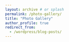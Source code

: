 ```yaml
---
layout: archive # or splash
permalink: /photo-gallery/
title: "Photo Gallery"
author_profile: true
redirect_from:
  - /wordpress/blog-posts/
---
```




<!-- LR export settings: 50% quality, '© Gautam Choudhary', white-lower_right-6-72-3-2 -->
<!-- for gallery code, codepen: 'https://codepen.io/markpraschan/pen/rNNByGG' or refer 1st comment in 'https://css-tricks.com/adaptive-photo-layout-with-flexbox/'-->
	
<link rel="stylesheet" type="text/css" href="https://cdn.jsdelivr.net/gh/fancyapps/fancybox@3.5.7/dist/jquery.fancybox.min.css">
<script src="https://cdnjs.cloudflare.com/ajax/libs/jquery/3.4.1/jquery.min.js"></script>
<script src="https://cdnjs.cloudflare.com/ajax/libs/fancybox/3.5.7/jquery.fancybox.min.js"></script>

<style type="text/css">

  div.gallery ul {
    display: flex;
    flex-wrap: wrap;
    padding: 0;
  }

  div.gallery li {
    height: 20vh;
    flex-grow: 1;
    margin: 0.8vmin;
    list-style: none;
  }

  div.gallery li:last-child {
    flex-grow: 10;
  }

  div.gallery img {
    max-height: 100%;
    min-width: 100%;
    object-fit: cover;
    vertical-align: bottom;
    border-radius: 0.4vmin;
  }

  @media (max-aspect-ratio: 1/1) {
    li {
      height: 30vh;
    }
  }
  @media (max-height: 480px) {
    li {
      height: 80vh;
    }
  }
  @media (max-aspect-ratio: 1/1) and (max-width: 480px) {
    ul {
      flex-direction: row;
    }

    li {
      height: auto;
      width: 100%;
    }

    img {
      width: 100%;
      max-height: 75vh;
      min-width: 0;
    }
  }
</style>

<div id='gallery-div' class="gallery"></div>

<script>
  var gallery = [
    ["./IMG_20201230_080854.jpg", "caption"],
    ["./20201215090038_IMG_0039.jpg", "caption"],
    ["./IMG_20210404_095647.jpg", "caption"],
    ["./IMG_20190907_111327_Bokeh.jpg", "caption"],
    ["./IMG_5425.jpg", "caption"],
    ["./IMG_5419.jpg", "caption"],
    ["./IMG_20201226_120600.jpg", "caption"],
    ["./IMG_5492.jpg", "caption"],
    ["./IMG_20210403_094026.jpg", "caption"],
    ["./IMG_20201130_123421.jpg", "caption"],
    ["./IMG_20180805_184314_Bokeh.jpg", "caption"],
    ["./IMG_20180816_125807_Bokeh.jpg", "caption"],
    ["./IMG_5422-Edit.jpg", "caption"],
    ["./20210101165821_IMG_3591-Edit.jpg", "caption"],
    ["./IMG_20200428_182232.jpg", "caption"],
    ["./IMG_20190929_135820.jpg", "caption"],
    ["./18985.jpg", "caption"],
    ["./IMG_5416.jpg", "caption"],
    ["./IMG_20201226_122901.jpg", "caption"],
    ["./IMG_20210327_171041.jpg", "caption"],
    ["./IMG_5424-Edit-Edit.jpg", "caption"],
  ];
  var str = '<ul>';

  gallery.forEach(function(photograph) {
    str += `
      <li>
        <a href="/images/gallery/${photograph[0]}" data-fancybox data-caption="${photograph[1]}">
          <img src="/images/gallery/${photograph[0]}" alt="${photograph[1]}" loading="lazy">
        </a>
      </li>
    `;
  }); 
  str += '<li></li>';
  str += '</ul>';
  document.getElementById("gallery-div").innerHTML = str;

</script>
